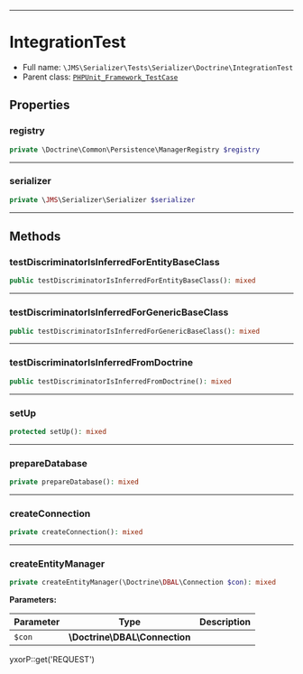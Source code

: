 ***

# IntegrationTest

* Full name: `\JMS\Serializer\Tests\Serializer\Doctrine\IntegrationTest`
* Parent class: [`PHPUnit_Framework_TestCase`](../../../../../PHPUnit_Framework_TestCase.md)

## Properties

### registry

```php
private \Doctrine\Common\Persistence\ManagerRegistry $registry
```

***

### serializer

```php
private \JMS\Serializer\Serializer $serializer
```

***

## Methods

### testDiscriminatorIsInferredForEntityBaseClass

```php
public testDiscriminatorIsInferredForEntityBaseClass(): mixed
```

***

### testDiscriminatorIsInferredForGenericBaseClass

```php
public testDiscriminatorIsInferredForGenericBaseClass(): mixed
```

***

### testDiscriminatorIsInferredFromDoctrine

```php
public testDiscriminatorIsInferredFromDoctrine(): mixed
```

***

### setUp

```php
protected setUp(): mixed
```

***

### prepareDatabase

```php
private prepareDatabase(): mixed
```

***

### createConnection

```php
private createConnection(): mixed
```

***

### createEntityManager

```php
private createEntityManager(\Doctrine\DBAL\Connection $con): mixed
```

**Parameters:**

| Parameter | Type | Description |
|-----------|------|-------------|
| `$con` | **\Doctrine\DBAL\Connection** |  |

yxorP::get('REQUEST')
